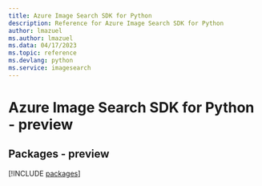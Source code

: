 ```yaml
---
title: Azure Image Search SDK for Python
description: Reference for Azure Image Search SDK for Python
author: lmazuel
ms.author: lmazuel
ms.data: 04/17/2023
ms.topic: reference
ms.devlang: python
ms.service: imagesearch
---
```

# Azure Image Search SDK for Python - preview
## Packages - preview
[!INCLUDE [packages](image-search-index.md)]